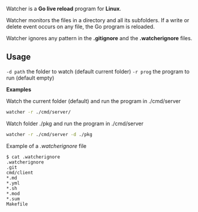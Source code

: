 Watcher is a **Go live reload** program for **Linux**.

Watcher monitors the files in a directory and all its subfolders. 
If a write or delete event occurs on any file, the Go program is reloaded.

Watcher ignores any pattern in the **.gitignore** and the **.watcherignore** files.

## Usage

`-d path` the folder to watch (default current folder)
`-r prog` the program to run (default empty)

**Examples**

Watch the current folder (default) and run the program in ./cmd/server

```sh
watcher -r ./cmd/server/ 
```

Watch folder ./pkg and run the program in ./cmd/server

```sh
watcher -r ./cmd/server -d ./pkg
```

Example of a *.watcherignore* file

```
$ cat .watcherignore
.watcherignore
.git
cmd/client
*.md
*.yml
*.sh
*.mod
*.sum
Makefile
```
